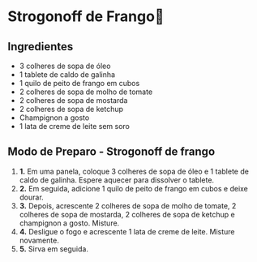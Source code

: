 # Strogonoff de Frango:chicken:

## Ingredientes



- 3 colheres de sopa de óleo
- 1 tablete de caldo de galinha
- 1 quilo de peito de frango em cubos
- 2 colheres de sopa de molho de tomate
- 2 colheres de sopa de mostarda
- 2 colheres de sopa de ketchup
- Champignon a gosto
- 1 lata de creme de leite sem soro



## Modo de Preparo - Strogonoff de frango





1. **1.** Em uma panela, coloque 3 colheres de sopa de óleo e 1 tablete de caldo de galinha. Espere aquecer para dissolver o tablete.
2. **2.** Em seguida, adicione 1 quilo de peito de frango em cubos e deixe dourar.
3. **3.** Depois, acrescente 2 colheres de sopa de molho de tomate, 2 colheres de sopa de mostarda, 2 colheres de sopa de ketchup e champignon a gosto. Misture.
4. **4.** Desligue o fogo e acrescente 1 lata de creme de leite. Misture novamente.
5. **5.** Sirva em seguida.




